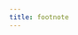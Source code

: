 ```yaml
---
title: footnote
---
```


<!-- * it's a demo site of the [gatsby-starter-hero-blog](https://github.com/greglobinski/gatsby-starter-hero-blog)
* built by [greg lobinski](https://www.greglobinski.com)
* Check [Front-end web development with Greg](https://dev.greglobinski.com)
* delivered by [Netlify](https://www.netlify.com/)
* photos by [unsplash.com](https://unsplash.com)
* graphic by [pixabay.com](https://pixabay.com) -->
